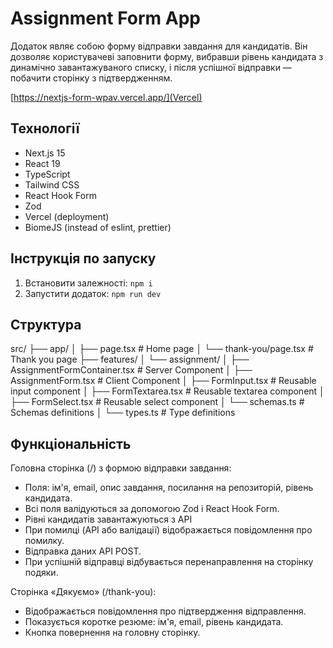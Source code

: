 # Assignment Form App

Додаток являє собою форму відправки завдання для кандидатів. Він дозволяє користувачеві заповнити форму, вибравши рівень кандидата з динамічно завантажуваного списку, і після успішної відправки — побачити сторінку з підтвердженням.

[https://nextjs-form-wpav.vercel.app/](Vercel)

## Технології
- Next.js 15
- React 19
- TypeScript
- Tailwind CSS
- React Hook Form
- Zod
- Vercel (deployment)
- BiomeJS (instead of eslint, prettier)

## Інструкція по запуску
1. Встановити залежності: `npm i`
2. Запустити додаток: `npm run dev`

## Структура
src/
├── app/
│   ├── page.tsx                  # Home page
│   └── thank-you/page.tsx        # Thank you page
├── features/
│   └── assignment/
│       ├── AssignmentFormContainer.tsx  # Server Component
│       ├── AssignmentForm.tsx           # Client Component
│       ├── FormInput.tsx                # Reusable input component
│       ├── FormTextarea.tsx             # Reusable textarea component
│       ├── FormSelect.tsx               # Reusable select component
│       └── schemas.ts                   # Schemas definitions
│       └── types.ts                     # Type definitions

## Функціональність
Головна сторінка (/) з формою відправки завдання:
- Поля: ім'я, email, опис завдання, посилання на репозиторій, рівень кандидата.
- Всі поля валідуються за допомогою Zod і React Hook Form.
- Рівні кандидатів завантажуються з API
- При помилці (API або валідації) відображається повідомлення про помилку.
- Відправка даних API POST.
- При успішній відправці відбувається перенаправлення на сторінку подяки.

Сторінка «Дякуємо» (/thank-you):
- Відображається повідомлення про підтвердження відправлення.
- Показується коротке резюме: ім'я, email, рівень кандидата.
- Кнопка повернення на головну сторінку.